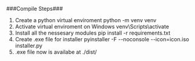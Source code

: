 ###Compile Steps###
1. Create a python virtual enviroment
    python -m venv venv
2.  Activate virtual enviroment on Windows
    venv\Scripts\activate
3. Install all the nessesary modules 
    pip install -r requirements.txt
4. Create .exe file for installer
    pyinstaller -F --noconsole --icon=icon.iso installer.py
5. .exe file now is availabe at ./dist/